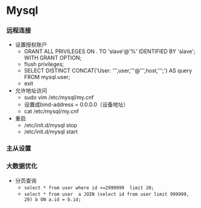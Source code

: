 # Mysql

### 远程连接
- 设置授权账户
    - GRANT ALL PRIVILEGES ON *.* TO 'slave'@'%' IDENTIFIED BY 'slave';   WITH GRANT OPTION;
    - flush privileges;
    - SELECT DISTINCT CONCAT('User: ''',user,'''@''',host,''';') AS query FROM mysql.user;
    - exit
- 允许地址访问
    - sudo vim  /etc/mysql/my.cnf
    -   设置成bind-address    = 0.0.0.0（设备地址）
    - cat  /etc/mysql/my.cnf
- 重启
    - /etc/init.d/mysql stop
    - /etc/init.d/mysql start

### 主从设置


### 大数据优化
- 分页查询
    - `select * from user where id >=2999999  limit 20;`
    - `select * from user  a JOIN (select id from user limit 999999, 20) b ON a.id = b.id;`
